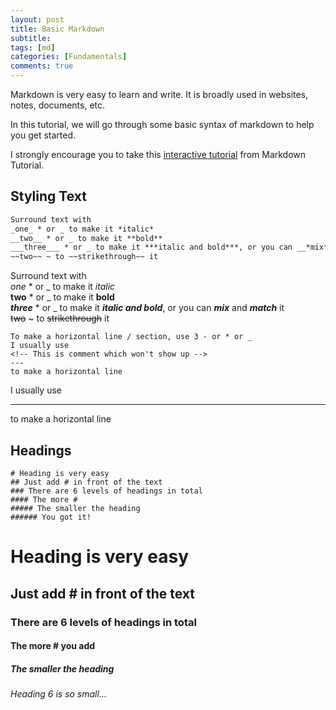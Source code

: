 ```yaml
---
layout: post
title: Basic Markdown 
subtitle: 
tags: [md]
categories: [Fundamentals]
comments: true
---
```


Markdown is very easy to learn and write. It is broadly used in websites, notes, documents, etc. 

In this tutorial, we will go through some basic syntax of markdown to help you get started.

I strongly encourage you to take this [interactive tutorial](https://www.markdowntutorial.com/) from Markdown Tutorial. 

## Styling Text
``` markdown
Surround text with 
_one_ * or _ to make it *italic*
__two__ * or _ to make it **bold**
___three___ * or _ to make it ***italic and bold***, or you can __*mix*__ and **_match_** it
~~two~~ ~ to ~~strikethrough~~ it
```
Surround text with  
_one_ * or _ to make it *italic*  
__two__ * or _ to make it **bold**  
___three___ * or _ to make it ***italic and bold***, or you can __*mix*__ and **_match_** it  
~~two~~ ~ to ~~strikethrough~~ it  

```
To make a horizontal line / section, use 3 - or * or _
I usually use 
<!-- This is comment which won't show up -->
---
to make a horizontal line
```
I usually use  
<!-- This is comment which won't show up -->
---
to make a horizontal line

## Headings
```
# Heading is very easy
## Just add # in front of the text
### There are 6 levels of headings in total
#### The more # 
##### The smaller the heading
###### You got it!
```
# Heading is very easy
## Just add # in front of the text
### There are 6 levels of headings in total
#### The more \# you add 
##### The smaller the heading
###### Heading 6 is so small...
